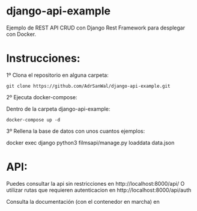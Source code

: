 # django-api-example

Ejemplo de REST API CRUD con Django Rest Framework para desplegar con Docker.

Instrucciones:
=

1º Clona el repositorio en alguna carpeta:

    git clone https://github.com/AdrSanWal/django-api-example.git


2º Ejecuta docker-compose:

  Dentro de la carpeta django-api-example:

    docker-compose up -d
    
3º Rellena la base de datos con unos cuantos ejemplos:
  
  docker exec django python3 filmsapi/manage.py loaddata data.json
  
API:
=
  
Puedes consultar la api sin restricciones en http://localhost:8000/api/
O utilizar rutas que requieren autenticacion en http://localhost:8000/api/auth

Consulta la documentación (con el contenedor en marcha) en 
